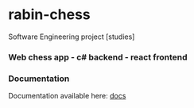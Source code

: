 # rabin-chess
Software Engineering project [studies]

### Web chess app - c# backend - react frontend

### Documentation
Documentation available here: [docs](http://panowiczmichal.ddns.net/docs/)
